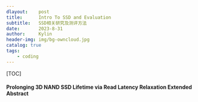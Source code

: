 ```yaml
---
dlayout:    post
title:      Intro To SSD and Evaluation
subtitle:   SSD相关研究及测评方法
date:       2023-8-31
author:     Kylin
header-img: img/bg-owncloud.jpg
catalog: true
tags:
    - coding
---
```




[TOC]

#### Prolonging 3D NAND SSD Lifetime via Read Latency Relaxation Extended Abstract



